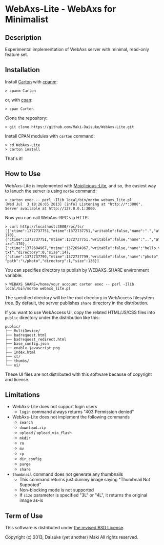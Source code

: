 WebAxs-Lite - WebAxs for Minimalist
=============================================

## Description ##

Experimental implementation of WebAxs server with minimal, read-only feature set.

## Installation ##

Install [Carton](http://search.cpan.org/~miyagawa/carton-v0.9.15/lib/Carton.pm) with [cpanm](http://search.cpan.org/dist/App-cpanminus/bin/cpanm):

	> cpanm Carton

or, with [cpan](http://search.cpan.org/~andk/CPAN/lib/App/Cpan.pm):

	> cpan Carton

Clone the repository:

	> git clone https://github.com/Maki-Daisuke/WebAxs-Lite.git

Install CPAN modules with `carton` command:

	> cd WebAxs-Lite
	> carton install

That's it!

## How to Use ##

WebAxs-Lite is implemented with [Mojolicious::Lite](http://mojolicio.us/perldoc/Mojolicious/Lite), and so, the easiest way to lanuch the server is using `morbo` command:

	> carton exec -- perl -Ilib local/bin/morbo webaxs_lite.pl
	[Wed Jul  3 18:26:05 2013] [info] Listening at "http://*:3000".
	Server available at http://127.0.0.1:3000.

Now you can call WebAxs-RPC via HTTP:

	> curl http://localhost:3000/rpc/ls/
	[{"ctime":1372737751,"mtime":1372737751,"writable":false,"name":".","atime":1372844252,"path":"\/","directory":1,"size":
	170},{"ctime":1372737751,"mtime":1372737751,"writable":false,"name":"..","atime":1372844252,"path":"\/","directory":1,"s
	ize":170},{"ctime":1372694967,"mtime":1372694967,"writable":false,"name":"hello.txt","atime":1372817415,"path":"\/hello.
	txt","directory":0,"size":14},{"ctime":1372737799,"mtime":1372737799,"writable":false,"name":"photo","atime":1372844247,
	"path":"\/photo","directory":1,"size":136}]

You can specifies directory to publish by WEBAXS_SHARE environment variable:

	> WEBAXS_SHARE=/home/your_account carton exec -- perl -Ilib local/bin/morbo webaxs_lite.pl

The specified directory will be the root directory in WebAccess filesystem tree. By default, the server publishes `share`
directory in the distribution.

If you want to use WebAccess UI, copy the related HTML/JS/CSS files into `public` directory under the distribution like this:

	public/
	├── MultiDevice/
	├── badrequest.html
	├── badrequest_redirect.html
	├── base_config.json
	├── enable-javascript.png
	├── index.html
	├── st/
	├── thumbs/
	└── ui/

These UI files are not distributed with this software because of copyright and license.

## Limitations

* WebAxs-Lite does not support login users
	* `login` command always returns "403 Permission denied"
* WebAxs-Lite does not implement the following commands
    * `search`
    * `download.zip`
	* `upload` / `upload_via_flash`
	* `mkdir`
	* `rm`
	* `mv`
	* `cp`
	* `dir_config`
	* `purge`
	* `share`
* `thumbnail` command does not generate any thumbnails
	* This command returns just dummy image saying "Thumbnail Not Suppoted"
	* Non-blocking mode is not supported
	* If `size` parameter is specified "3L" or "4L", it returns the original image as-is

## Term of Use

This software is distributed under [the revised BSD License](http://opensource.org/licenses/bsd-license.php).

Copyright (c) 2013, Daisuke (yet another) Maki All rights reserved.
